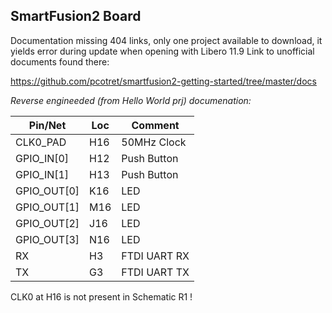 ## SmartFusion2 Board

Documentation missing 404 links, only one project available to download, it yields error during update when opening with Libero 11.9
Link to unofficial documents found there:

https://github.com/pcotret/smartfusion2-getting-started/tree/master/docs

*Reverse engineeded (from Hello World prj) documenation:*

|Pin/Net     |Loc  |Comment          |
|------------|-----|-----------------|
|CLK0_PAD    | H16 | 50MHz Clock     |
|GPIO_IN[0]  | H12 | Push Button     |
|GPIO_IN[1]  | H13 | Push Button     | 
|GPIO_OUT[0] | K16 | LED             |
|GPIO_OUT[1] | M16 | LED             |
|GPIO_OUT[2] | J16 | LED             |
|GPIO_OUT[3] | N16 | LED             |
|RX          | H3  | FTDI UART RX    |
|TX          | G3  | FTDI UART TX    |

CLK0 at H16 is not present in Schematic R1 !
